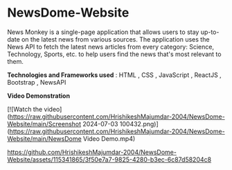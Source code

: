 # NewsDome-Website

News Monkey is a single-page application that allows users to stay up-to-date on the latest news from various sources. The application uses the News API to fetch the latest news articles from every category: Science, Technology, Sports, etc. to help users find the news that's most relevant to them.

**Technologies and Frameworks used** : HTML , CSS , JavaScript , ReactJS , Bootstrap , NewsAPI

**Video Demonstration**

[![Watch the video](https://raw.githubusercontent.com/HrishikeshMajumdar-2004/NewsDome-Website/main/Screenshot 2024-07-03 100432.png)](https://raw.githubusercontent.com/HrishikeshMajumdar-2004/NewsDome-Website/main/NewsDome Video Demo.mp4)


https://github.com/HrishikeshMajumdar-2004/NewsDome-Website/assets/115341865/3f50e7a7-9825-4280-b3ec-6c87d58204c8


